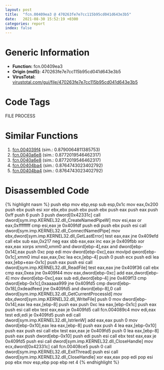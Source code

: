 ```yaml
---
layout: post
title:  "fcn.00409ea3 @ 470263fe7e7cc115b95cd041d643e3b5"
date:   2021-08-30 15:52:19 +0300
categories: report
index: false
---
```


# Generic Information
- **Function:** fcn.00409ea3
- **Origin (md5):** 470263fe7e7cc115b95cd041d643e3b5
- **VirusTotal:** [virustotal.com/gui/file/470263fe7e7cc115b95cd041d643e3b5][virustotal_ref]

# Code Tags
<span class="tag" id="FILE">FILE</span>
<span class="tag" id="PROCESS">PROCESS</span>


# Similar Functions

1. [fcn.004039f4][similar_1_ref] (sim.: 0.8790064811385753)
2. [fcn.0040a6e8][similar_2_ref] (sim.: 0.8772019546462317)
3. [fcn.0040a6e8][similar_3_ref] (sim.: 0.8772019546462317)
4. [fcn.00404ba4][similar_4_ref] (sim.: 0.8764743023402792)
5. [fcn.00404ba4][similar_5_ref] (sim.: 0.8764743023402792)


# Disassembled Code

{% highlight nasm %}
push ebp
mov ebp,esp
sub esp,0x1c
mov eax,0x200
push ebx
push esi
xor ebx,ebx
push ebx
push ebx
push eax
push eax
push 0xff
push 6
push 3
push dword[0x42331c]
call dword[sym.imp.KERNEL32.dll_CreateNamedPipeW]
mov esi,eax
or eax,0xffffffff
cmp esi,eax
je 0x409fdf
push edi
push ebx
push esi
call dword[sym.imp.KERNEL32.dll_ConnectNamedPipe]
mov ebx,dword[sym.imp.KERNEL32.dll_GetLastError]
test eax,eax
jne 0x409efd
call ebx
sub eax,0x217
neg eax
sbb eax,eax
inc eax
je 0x409fbb
xor eax,eax
xorps xmm0,xmm0
and dword[ebp-4],eax
and dword[ebp-0x14],eax
push 0xc
pop edi
mov dword[ebp-0xc],eax
movlpd qword[ebp-0x1c],xmm0
imul eax,eax,0xc
lea ecx,[ebp-4]
push 0
push ecx
push edi
lea eax,[ebp+eax-0x1c]
push eax
push esi
call dword[sym.imp.KERNEL32.dll_ReadFile]
test eax,eax
jne 0x409f36
call ebx
cmp eax,0xea
jne 0x409f44
mov eax,dword[ebp-0xc]
add eax,dword[ebp-4]
mov dword[ebp-0xc],eax
sub edi,dword[ebp-4]
jne 0x409f13
cmp dword[ebp-0x1c],0xaaaaa999
jne 0x409fd5
cmp dword[ebp-0x18],0xdeadfeed
jne 0x409fd5
and dword[ebp-8],0
call dword[sym.imp.KERNEL32.dll_GetCurrentProcessId]
mov ebx,dword[sym.imp.KERNEL32.dll_WriteFile]
push 0
mov dword[ebp-0x14],eax
lea eax,[ebp-8]
push eax
push 0xc
lea eax,[ebp-0x1c]
push eax
push esi
call ebx
test eax,eax
je 0x409fd5
call fcn.004089c4
mov edi,eax
test edi,edi
je 0x409fd5
push edi
call dword[sym.imp.KERNEL32.dll_lstrlenW]
add eax,eax
push 0
mov dword[ebp-0x10],eax
lea eax,[ebp-8]
push eax
push 4
lea eax,[ebp-0x10]
push eax
push esi
call ebx
test eax,eax
je 0x409fd5
push 0
lea eax,[ebp-8]
push eax
push dword[ebp-0x10]
push edi
push esi
call ebx
test eax,eax
je 0x409fd5
push esi
call dword[sym.imp.KERNEL32.dll_CloseHandle]
mov ecx,dword[0x42331c]
call fcn.00408ce5
push 0
call dword[sym.imp.KERNEL32.dll_ExitThread]
push esi
call dword[sym.imp.KERNEL32.dll_CloseHandle]
xor eax,eax
pop edi
pop esi
pop ebx
mov esp,ebp
pop ebp
ret 4
{% endhighlight %}


[similar_1_ref]: /report/fcn.004039f4@0cb2d61ee2bb08c35289961542a08513
[similar_2_ref]: /report/fcn.0040a6e8@53687e619dcac7d709f306d061d8daeb
[similar_3_ref]: /report/fcn.0040a6e8@ba5ec83721de3ca10b3c9583f3b2c6a1
[similar_4_ref]: /report/fcn.00404ba4@3f1595e66dc63331ba0930a0c79684ce
[similar_5_ref]: /report/fcn.00404ba4@4c8869bb42f854640703b6ddda29ee38
[virustotal_ref]: https://www.virustotal.com/gui/file/470263fe7e7cc115b95cd041d643e3b5
